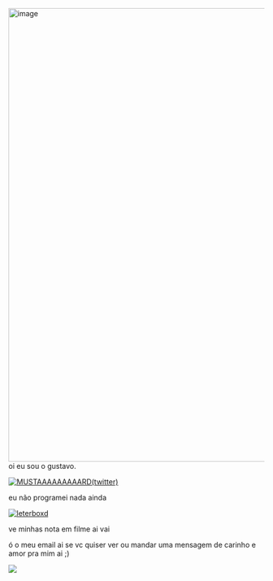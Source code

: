 <img width="637" height="893" alt="image" src="https://github.com/user-attachments/assets/a89cad73-b2d6-456f-93ad-aaa8401bad5e" />oi eu sou o gustavo.

<div style="width: 500px;">
<a href="https://x.com/Gostavinhuu">
  <img src="https://media.tenor.com/7pi5Ja3WcRoAAAAe/mustard-kendrick-lamar.png" alt="MUSTAAAAAAAAARD(twitter)">
</a>
</div>


eu não programei nada ainda

<div style="width: 512px; ">
<a href="https://letterboxd.com/gostavinhu/">
  <img src="https://images.steamusercontent.com/ugc/10636923113798537174/A00D5523123A37A47F4651EA9C567159C890239C/?imw=512&&ima=fit&impolicy=Letterbox&imcolor=%23000000&letterbox=false" alt="leterboxd">
</a>
</div>

ve minhas nota em filme ai vai


ó o meu email ai se vc quiser ver ou mandar uma mensagem de carinho e amor pra mim ai ;)

<a href="mailto:gustavogueiros2312@gmail.com">
<img src="https://img.shields.io/badge/Gmail-D14836?style=for-the-badge&logo=gmail&logoColor=white"/>
</a>
